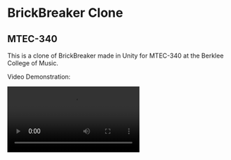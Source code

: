 # BrickBreaker Clone
 
## MTEC-340

This is a clone of BrickBreaker made in Unity for MTEC-340 at the Berklee College of Music.

Video Demonstration:

![Video](./BrickBreaker_Demonstration.mp4)
